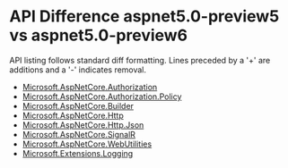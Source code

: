 # API Difference aspnet5.0-preview5 vs aspnet5.0-preview6

API listing follows standard diff formatting. Lines preceded by a '+' are
additions and a '-' indicates removal.

* [Microsoft.AspNetCore.Authorization](5.0-preview6_Microsoft.AspNetCore.Authorization.md)
* [Microsoft.AspNetCore.Authorization.Policy](5.0-preview6_Microsoft.AspNetCore.Authorization.Policy.md)
* [Microsoft.AspNetCore.Builder](5.0-preview6_Microsoft.AspNetCore.Builder.md)
* [Microsoft.AspNetCore.Http](5.0-preview6_Microsoft.AspNetCore.Http.md)
* [Microsoft.AspNetCore.Http.Json](5.0-preview6_Microsoft.AspNetCore.Http.Json.md)
* [Microsoft.AspNetCore.SignalR](5.0-preview6_Microsoft.AspNetCore.SignalR.md)
* [Microsoft.AspNetCore.WebUtilities](5.0-preview6_Microsoft.AspNetCore.WebUtilities.md)
* [Microsoft.Extensions.Logging](5.0-preview6_Microsoft.Extensions.Logging.md)
